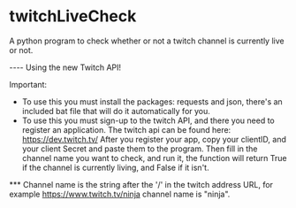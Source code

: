 # twitchLiveCheck
A python program to check whether or not a twitch channel is currently live or not.

---- Using the new Twitch API!

Important:
- To use this you must install the packages: requests and json, there's an included bat file that will do it automatically for you.
- To use this you must sign-up to the twitch API, and there you need to register an application.
  The twitch api can be found here: https://dev.twitch.tv/
  After you register your app, copy your clientID, and your client Secret and paste them to the program.
  Then fill in the channel name you want to check, and run it, the function will return True if the channel is currently living, and False if it isn't.
 
*** Channel name is the string after the '/' in the twitch address URL, for example https://www.twitch.tv/ninja channel name is "ninja".
